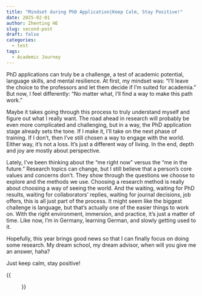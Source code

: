 ```yaml
---
title: "Mindset during PhD Application|Keep Calm, Stay Positive!"
date: 2025-02-01
author: Zhenting HE
slug: second-post
draft: false
categories:
  - test
tags:
  - Academic Journey
---
```


PhD applications can truly be a challenge, a test of academic potential, language skills, and mental resilience. At first, my mindset was: “I’ll leave the choice to the professors and let them decide if I’m suited for academia.” But now, I feel differently: “No matter what, I’ll find a way to make this path work.”

Maybe it takes going through this process to truly understand myself and figure out what I really want. The road ahead in research will probably be even more complicated and challenging, but in a way, the PhD application stage already sets the tone. If I make it, I’ll take on the next phase of training. If I don’t, then I’ve still chosen a way to engage with the world. Either way, it’s not a loss. It’s just a different way of living. In the end, depth and joy are mostly about perspective.

Lately, I’ve been thinking about the “me right now” versus the “me in the future.” Research topics can change, but I still believe that a person’s core values and concerns don’t. They show through the questions we choose to explore and the methods we use. Choosing a research method is really about choosing a way of seeing the world. And the waiting, waiting for PhD results, waiting for collaborators’ replies, waiting for journal decisions, job offers, this is all just part of the process. It might seem like the biggest challenge is language, but that’s actually one of the easier things to work on. With the right environment, immersion, and practice, it’s just a matter of time. Like now, I’m in Germany, learning German, and slowly getting used to it.

Hopefully, this year brings good news so that I can finally focus on doing some research. My dream school, my dream advisor, when will you give me an answer, haha?

Just keep calm, stay positive!

{{<figure src="/images/2025-02-01(1).jpg" title="This week's Yellow Rose. I love the bright colours, which remind me of the sun and hope." width="720">}}